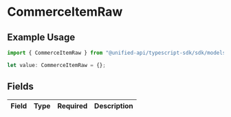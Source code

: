 # CommerceItemRaw

## Example Usage

```typescript
import { CommerceItemRaw } from "@unified-api/typescript-sdk/sdk/models/shared";

let value: CommerceItemRaw = {};
```

## Fields

| Field       | Type        | Required    | Description |
| ----------- | ----------- | ----------- | ----------- |